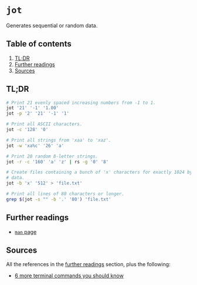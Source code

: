 # `jot`

Generates sequential or random data.

## Table of contents <!-- omit in toc -->

1. [TL;DR](#tldr)
1. [Further readings](#further-readings)
1. [Sources](#sources)

## TL;DR

```sh
# Print 21 evenly spaced increasing numbers from -1 to 1.
jot '21' '-1' '1.00'
jot -p '2' '21' '-1' '1'

# Print all ASCII characters.
jot -c '128' '0'

# Print all strings from 'xaa' to 'xaz'.
jot -w 'xa%c' '26' 'a'

# Print 20 random 8-letter strings.
jot -r -c '160' 'a' 'z' | rs -g '0' '8'

# Create files containing a bunch of 'x' characters for exactly 1024 bytes of
# data.
jot -b 'x' '512' > 'file.txt'

# Print all lines of 80 characters or longer.
grep $(jot -s "" -b '.' '80') 'file.txt'
```

## Further readings

- [`man` page][man page]

## Sources

All the references in the [further readings] section, plus the following:

- [6 more terminal commands you should know]

<!--
  References
  -->

<!-- In-article sections -->
[further readings]: #further-readings

<!-- Others -->
[6 more terminal commands you should know]: https://betterprogramming.pub/6-more-terminal-commands-you-should-know-3606cecdf8b6
[man page]: https://manned.org/jot
